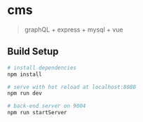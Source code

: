 # cms

> graphQL + express + mysql  + vue

## Build Setup

``` bash
# install dependencies
npm install

# serve with hot reload at localhost:8080
npm run dev

# back-end server on 9004
npm run startServer
